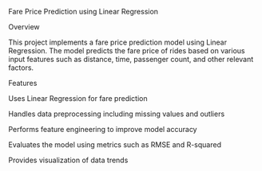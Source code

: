 Fare Price Prediction using Linear Regression

Overview

This project implements a fare price prediction model using Linear Regression. The model predicts the fare price of rides based on various input features such as distance, time, passenger count, and other relevant factors.

Features

Uses Linear Regression for fare prediction

Handles data preprocessing including missing values and outliers

Performs feature engineering to improve model accuracy

Evaluates the model using metrics such as RMSE and R-squared

Provides visualization of data trends
